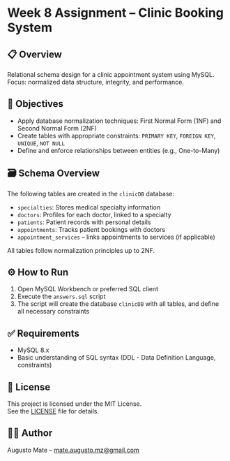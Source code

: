 # Week 8 Assignment – Clinic Booking System

## 📋 Overview

Relational schema design for a clinic appointment system using MySQL.  
Focus: normalized data structure, integrity, and performance.

## 📘 Objectives

- Apply database normalization techniques: First Normal Form (1NF) and Second Normal Form (2NF)  
- Create tables with appropriate constraints: `PRIMARY KEY`, `FOREIGN KEY`, `UNIQUE`, `NOT NULL`  
- Define and enforce relationships between entities (e.g., One-to-Many)

## 🗃️ Schema Overview

The following tables are created in the `clinicDB` database:

- `specialties`: Stores medical specialty information
- `doctors`: Profiles for each doctor, linked to a specialty
- `patients`: Patient records with personal details
- `appointments`: Tracks patient bookings with doctors
- `appointment_services` – links appointments to services (if applicable)

All tables follow normalization principles up to 2NF.

## ⚙️ How to Run

1. Open MySQL Workbench or preferred SQL client
2. Execute the `answers.sql` script
3. The script will create the database `clinicDB` with all tables, and define all necessary constraints

## ✅ Requirements

- MySQL 8.x
- Basic understanding of SQL syntax (DDL - Data Definition Language, constraints)

## 📝 License

This project is licensed under the MIT License.  
See the [LICENSE](LICENSE) file for details.

## 👨‍💻 Author

Augusto Mate – mate.augusto.mz@gmail.com
